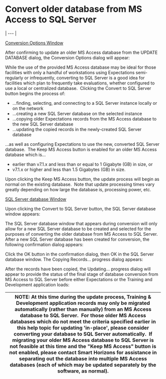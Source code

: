 # Convert older database from MS Access to SQL Server 
| --- |

<u>Conversion Options Window</u>

After confirming to update an older MS Access database from the UPDATE DATABASE dialog, the Conversion Options dialog will appear:

While the use of the provided MS Access database may be ideal for those facilities with only a handful of workstations using Expectations semi-regularly or infrequently, converting to SQL Server is a good idea for facilities which plan to frequently take evaluations, whether configured to use a local or centralized database.&nbsp; Clicking the Convert to SQL Server button begins the process of:

- ...finding, selecting, and connecting to a SQL Server instance locally or on the network
- ...creating a new SQL Server database on the selected instance
- ...copying older Expectations records from the MS Access database to the new SQL Server database
- ...updating the copied records in the newly-created SQL Server database

...as well as configuring Expectations to use the new, converted SQL Server database.&nbsp; The Keep MS Access button is enabled for an older MS Access database which is...
- earlier than v7.1.x and less than or equal to 1 Gigabyte (GB) in size, or
- v7.1.x or higher and less than 1.5 Gigabytes (GB) in size.

Upon clicking the Keep MS Access button, the update process will begin as normal on the existing database.&nbsp; Note that update processing times vary greatly depending on how large the database is, processing power, etc.

<u>SQL Server database Window</u>

Upon clicking the Convert to SQL Server button, the SQL Server database window appears:

The SQL Server database window that appears during conversion will only allow for a new SQL Server database to be created and selected for the purposes of converting the older database from MS Access to SQL Server.&nbsp; After a new SQL Server database has been created for conversion, the following confirmation dialog appears:

Click the OK button in the confirmation dialog, then OK in the SQL Server database window.  The Copying Records... progress dialog appears:

After the records have been copied, the Updating... progress dialog will appear to provide the status of the final stage of database conversion from MS Access to SQL Server before either Expectations or the Training and Development application loads:

| <font size="3"><b>NOTE</b>: </font>At this time during the update process, Training & Development application records may only be migrated automatically (rather than manually) from an MS Access database to SQL Server.&nbsp; For those older MS Access databases which do not meet the criteria specified earlier in this help topic for updating 'in-place', please consider converting your database to SQL Server automatically.&nbsp; If migrating your older MS Access database to SQL Server is not feasible at this time and the "Keep MS Access" button is not enabled, please contact Smart Horizons for assistance in separating out the database into multiple MS Access databases (each of which may be updated separately by the software, as normal). |
| --- |